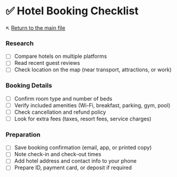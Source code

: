 # ✅ Hotel Booking Checklist

↖️ [Return to the main file](../README.md)

### Research

- [ ] Compare hotels on multiple platforms
- [ ] Read recent guest reviews
- [ ] Check location on the map (near transport, attractions, or work)

### Booking Details

- [ ] Confirm room type and number of beds
- [ ] Verify included amenities (Wi-Fi, breakfast, parking, gym, pool)
- [ ] Check cancellation and refund policy
- [ ] Look for extra fees (taxes, resort fees, service charges)

### Preparation

- [ ] Save booking confirmation (email, app, or printed copy)
- [ ] Note check-in and check-out times
- [ ] Add hotel address and contact info to your phone
- [ ] Prepare ID, payment card, or deposit if required
